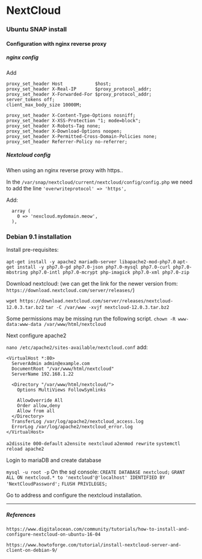 # NextCloud

### Ubuntu SNAP install

#### Configuration with nginx reverse proxy

##### nginx config

Add 
```
proxy_set_header Host            $host;
proxy_set_header X-Real-IP       $proxy_protocol_addr;
proxy_set_header X-Forwarded-For $proxy_protocol_addr;
server_tokens off;
client_max_body_size 10000M;

proxy_set_header X-Content-Type-Options nosniff;
proxy_set_header X-XSS-Protection "1; mode=block";
proxy_set_header X-Robots-Tag none;
proxy_set_header X-Download-Options noopen;
proxy_set_header X-Permitted-Cross-Domain-Policies none;
proxy_set_header Referrer-Policy no-referrer;
```

##### Nextcloud config
When using an nginx reverse proxy with https.. 

In the `/var/snap/nextcloud/current/nextcloud/config/config.php` 
we need to add the line
```'overwriteprotocol' => 'https',``` 

Add: 
```'trusted_domains' =>
  array (
    0 => 'nexcloud.mydomain.meow',
  ),
  ```




### Debian 9.1 installation
Install pre-requisites:

`apt-get install -y apache2 mariadb-server libapache2-mod-php7.0`
`apt-get install -y php7.0-gd php7.0-json php7.0-mysql php7.0-curl php7.0-mbstring php7.0-intl php7.0-mcrypt php-imagick php7.0-xml php7.0-zip`


Download nextcloud: (we can get the link for the newer version from: `https://download.nextcloud.com/server/releases/`)

`wget https://download.nextcloud.com/server/releases/nextcloud-12.0.3.tar.bz2`
`tar -C /var/www -xvjf nextcloud-12.0.3.tar.bz2`


Some permissions may be missing run the following script.
`chown -R www-data:www-data /var/www/html/nextcloud`

Next configure apache2

`nano /etc/apache2/sites-available/nextcloud.conf`
add:
```
<VirtualHost *:80>
  ServerAdmin admin@example.com
  DocumentRoot "/var/www/html/nextcloud"
  ServerName 192.168.1.22

  <Directory "/var/www/html/nextcloud/">
    Options MultiViews FollowSymlinks

    AllowOverride All
    Order allow,deny
    Allow from all
  </Directory>
  TransferLog /var/log/apache2/nextcloud_access.log
  ErrorLog /var/log/apache2/nextcloud_error.log
</VirtualHost>
```

`a2dissite 000-default`
`a2ensite nextcloud`
`a2enmod rewrite`
`systemctl reload apache2`

Login to mariaDB and create database

`mysql -u root -p`
On the sql console:
`CREATE DATABASE nextcloud;`
`GRANT ALL ON nextcloud.* to 'nextcloud'@'localhost' IDENTIFIED BY 'NextCloudPassword';`
`FLUSH PRIVILEGES;`


Go to address and configure the nextcloud installation.


---
##### References

```
https://www.digitalocean.com/community/tutorials/how-to-install-and-configure-nextcloud-on-ubuntu-16-04

https://www.howtoforge.com/tutorial/install-nextcloud-server-and-client-on-debian-9/
```
